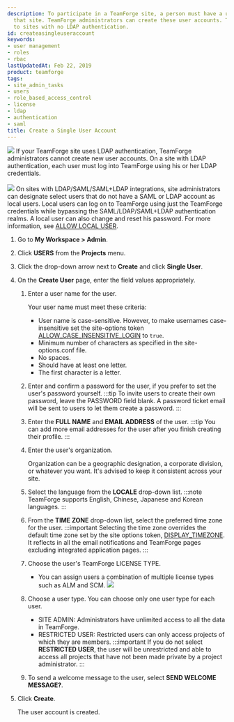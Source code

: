 ```yaml
---
description: To participate in a TeamForge site, a person must have a user account on
  that site. TeamForge administrators can create these user accounts. This topic applies
  to sites with no LDAP authentication.
id: createasingleuseraccount
keywords:
- user management
- roles
- rbac
lastUpdatedAt: Feb 22, 2019
product: teamforge
tags:
- site_admin_tasks
- users
- role_based_access_control
- license
- ldap
- authentication
- saml
title: Create a Single User Account
---
```


![](/docs/assets/images/status-success-small.png) If your TeamForge site uses LDAP authentication, TeamForge administrators cannot create new user accounts. On a site with LDAP authentication, each user must log into TeamForge using his or her LDAP credentials.
<br></br>
![](/docs/assets/images/status-success-small.png) On sites with LDAP/SAML/SAML+LDAP integrations, site administrators can designate select users that do not have a SAML or LDAP account as local users. Local users can log on to TeamForge using just the TeamForge credentials while bypassing the SAML/LDAP/SAML+LDAP authentication realms. A local user can also change and reset his password. For more information, see [ALLOW LOCAL USER](./siteadmin-configuresiteviaui#allowlocaluser).

1. Go to **My Workspace > Admin**.
2. Click **USERS** from the **Projects** menu.
3. Click the drop-down arrow next to **Create** and click **Single User**.
4. On the **Create User** page, enter the field values appropriately.
   1. Enter a user name for the user.

      Your user name must meet these criteria:
      * User name is case-sensitive. However, to make usernames case-insensitive set the site-options token [ALLOW_CASE_INSENSITIVE_LOGIN](./siteoptiontokens#allowcaseinsensitivelogin) to `true`.
      * Minimum number of characters as specified in the site-options.conf file.
      * No spaces.
      * Should have at least one letter.
      * The first character is a letter.
   2. Enter and confirm a password for the user, if you prefer to set the user's password yourself.
      :::tip
      To invite users to create their own password, leave the PASSWORD field blank. A password ticket email will be sent to users to let them create a password.
      :::
   1. Enter the **FULL NAME** and **EMAIL ADDRESS** of the user.
      :::tip
      You can add more email addresses for the user after you finish creating their profile.
      :::
   1. Enter the user's organization.

      Organization can be a geographic designation, a corporate division, or whatever you want. It's advised to keep it consistent across your site.
   2. Select the language from the **LOCALE** drop-down list.
      :::note
      TeamForge supports English, Chinese, Japanese and Korean languages.
      :::
   1. From the **TIME ZONE** drop-down list, select the preferred time zone for the user.
      :::important
      Selecting the time zone overrides the default time zone set by the site options token, [DISPLAY_TIMEZONE](./siteoptiontokens#displaytimezone). It reflects in all the email notifications and TeamForge pages excluding integrated application pages.
      :::
   1. Choose the user's TeamForge LICENSE TYPE. 
      * You can assign users a combination of multiple license types such as ALM and SCM.
      ![](/docs/assets/images/createanuser_licensing.png)
   2. Choose a user type. You can choose only one user type for each user.
      * SITE ADMIN: Administrators have unlimited access to all the data in TeamForge.
      * RESTRICTED USER: Restricted users can only access projects of which they are members.
        :::important
        If you do not select **RESTRICTED USER**, the user will be unrestricted and able to access all projects that have not been made private by a project administrator.
        :::
   1. To send a welcome message to the user, select **SEND WELCOME MESSAGE?**.
1. Click **Create**.
   
   The user account is created.

